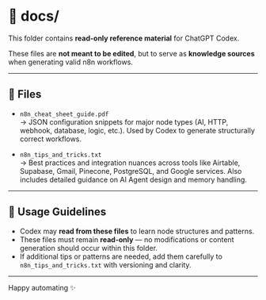 # 📁 docs/

This folder contains **read-only reference material** for ChatGPT Codex.

These files are **not meant to be edited**, but to serve as **knowledge sources** when generating valid n8n workflows.

---

## 📄 Files

- `n8n_cheat_sheet_guide.pdf`  
  → JSON configuration snippets for major node types (AI, HTTP, webhook, database, logic, etc.). Used by Codex to generate structurally correct workflows.

- `n8n_tips_and_tricks.txt`  
  → Best practices and integration nuances across tools like Airtable, Supabase, Gmail, Pinecone, PostgreSQL, and Google services. Also includes detailed guidance on AI Agent design and memory handling.

---

## 🧠 Usage Guidelines

- Codex may **read from these files** to learn node structures and patterns.
- These files must remain **read-only** — no modifications or content generation should occur within this folder.
- If additional tips or patterns are needed, add them carefully to `n8n_tips_and_tricks.txt` with versioning and clarity.

---

Happy automating ✨
